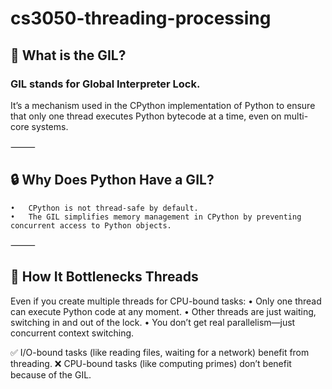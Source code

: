# cs3050-threading-processing

## 🧠 What is the GIL?

### GIL stands for Global Interpreter Lock.
It’s a mechanism used in the CPython implementation of Python to ensure that only one thread executes Python bytecode at a time, even on multi-core systems.

⸻

## 🔒 Why Does Python Have a GIL?
	•	CPython is not thread-safe by default.
	•	The GIL simplifies memory management in CPython by preventing concurrent access to Python objects.

⸻

## 🛑 How It Bottlenecks Threads

Even if you create multiple threads for CPU-bound tasks:
	•	Only one thread can execute Python code at any moment.
	•	Other threads are just waiting, switching in and out of the lock.
	•	You don’t get real parallelism—just concurrent context switching.

✅ I/O-bound tasks (like reading files, waiting for a network) benefit from threading.
❌ CPU-bound tasks (like computing primes) don’t benefit because of the GIL.